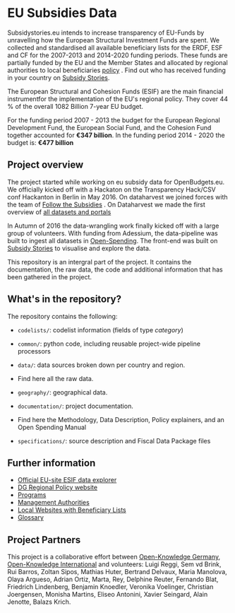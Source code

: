 # EU Subsidies Data

Subsidystories.eu intends to increase transparency of EU-Funds by unravelling how the European Structural Investment Funds are spent. We collected and standardised all available beneficiary lists for the ERDF, ESF and CF for the 2007-2013 and 2014-2020 funding periods. These funds are partially funded by the EU and the Member States and allocated by regional authorities to local beneficiaries [policy](https://github.com/os-data/eu-structural-funds/blob/master/documentation/subsidyreport%20-%20policy%20and%20data.pdf) . Find out who has received funding in your country on [Subsidy Stories](http://subsidystories.eu/).

The European Structural and Cohesion Funds (ESIF) are the main financial instrumentfor the implementation of the EU's regional policy. They cover 44 % of the overall 1082 Billion 7-year EU budget. 

For the funding period 2007 - 2013 the budget for the European Regional Development Fund, the European Social Fund, and the Cohesion Fund together accounted for __€347 billion__. In the funding period 2014 - 2020 the budget is: __€477 billion__

## Project overview

The project started while working on eu subsidy data for OpenBudgets.eu. We officially kicked off with a Hackaton on the Transparency Hack/CSV conf Hackanton in Berlin in May 2016. On dataharvest we joined forces with the team of [Follow the Subsidies](http://followthesubsidies.eu/) . On Dataharvest we made the first overview of [all datasets and portals](https://docs.google.com/spreadsheets/d/1RkC_YuWWlhGxyDRc-bpD_zaWAXK78GpPr8nfPesQfSY/edit?pref=2&pli=1#gid=0)

In Autumn of 2016 the data-wrangling work finally kicked off with a large group of volunteers. With funding from Adessium, the data-pipeline was built to ingest all datasets in [Open-Spending](http:next.openspending.org). The front-end was built on [Subsidy Stories](http://subsidystories.eu/) to visualise and explore the data. 

This repository is an intergral part of the project. It contains the documentation, the raw data, the code and additional information that has been gathered in the project. 

## What's in the repository?

The repository contains the following:

- `codelists/`: codelist information (fields of type *category*) 

- `common/`: python code, including reusable project-wide pipeline processors

- `data/`: data sources broken down per country and region. 
- Find here all the raw data. 

- `geography/`: geographical data. 

- `documentation/`: project documentation.
- Find here the Methodology, Data Description, Policy explainers, and an Open Spending Manual

- `specifications/`: source description and Fiscal Data Package files

## Further information

- [Official EU-site ESIF data explorer](https://cohesiondata.ec.europa.eu/)
- [DG Regional Policy website](http://ec.europa.eu/regional_policy/en/)
- [Programs](http://ec.europa.eu/regional_policy/en/atlas/programmes/)
- [Management Authorities](http://ec.europa.eu/regional_policy/en/atlas/managing-authorities/)
- [Local Websites with Beneficiary Lists](http://ec.europa.eu/regional_policy/en/atlas/beneficiaries/)
- [Glossary](http://ec.europa.eu/regional_policy/en/policy/what/glossary/)


## Project Partners

This project is a collaborative effort between [Open-Knowledge Germany](https://www.okfn.de/en/), [Open-Knowledge International](http://okfn.org/) and volunteers: Luigi Reggi, Sem vd Brink, Rui Barros, Zoltan Sipos, Mathias Huter, Bertrand Delvaux, Maria Manolova, Olaya Argueso, Adrian Ortiz, Marta, Rey, Delphine Reuter, Fernando Blat, Friedrich Lindenberg, Benjamin Knoedler, Veronika Voelinger, Christian Joergensen, Monisha Martins, Eliseo Antonini, Xavier Seingard, Alain Jenotte, Balazs Krich.
